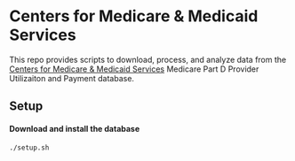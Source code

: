 # Centers for Medicare & Medicaid Services

This repo provides scripts to download, process, and analyze data from the [Centers for Medicare & Medicaid Services](https://www.cms.gov/Research-Statistics-Data-and-Systems/Statistics-Trends-and-Reports/Medicare-Provider-Charge-Data/Part-D-Prescriber.html)
Medicare Part D Provider Utilizaiton and Payment database.

## Setup
#### Download and install the database
`./setup.sh`
